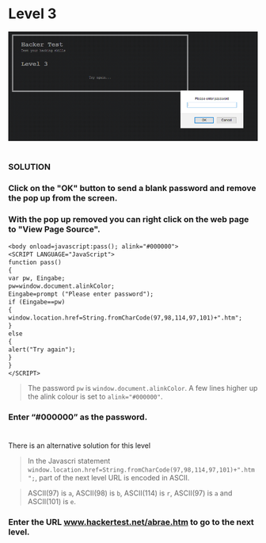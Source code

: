 # Level 3

![Alt text](level3.PNG?raw=true)

#
### SOLUTION
 
### Click on the "OK" button to send a blank password and remove the pop up from the screen.
### With the pop up removed you can right click on the web page to "View Page Source".

	<body onload=javascript:pass(); alink="#000000">
	<SCRIPT LANGUAGE="JavaScript">
	function pass()
	{
	var pw, Eingabe;
	pw=window.document.alinkColor;
	Eingabe=prompt ("Please enter password");
	if (Eingabe==pw)
	{
	window.location.href=String.fromCharCode(97,98,114,97,101)+".htm";
	}
	else
	{
	alert("Try again");
	}
	}
	</SCRIPT>

> The password `pw` is `window.document.alinkColor`. A few lines higher up the alink colour is set to `alink="#000000"`.

### Enter “#000000” as the password.

#
There is an alternative solution for this level

> In the Javascri statement `window.location.href=String.fromCharCode(97,98,114,97,101)+".htm";`, part of the next level URL is encoded in ASCII. 

> ASCII(97) is `a`, ASCII(98) is `b`, ASCII(114) is `r`, ASCII(97) is `a` and ASCII(101) is `e`.

### Enter the URL www.hackertest.net/abrae.htm to go to the next level.
